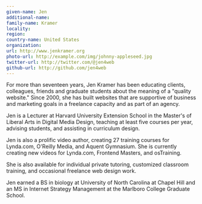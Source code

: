 ```yaml
---
given-name: Jen
additional-name: 
family-name: Kramer
locality: 
region: 
country-name: United States
organization: 
url: http://www.jenkramer.org
photo-url: http://example.com/img/johnny-appleseed.jpg
twitter-url: http://twitter.com/@jen4web
github-url: http://github.com/jen4web 
---
```

For more than seventeen years, Jen Kramer has been educating clients, colleagues, friends and graduate students about the meaning of a "quality website." Since 2000, she has built websites that are supportive of business and marketing goals in a freelance capacity and as part of an agency.

Jen is a Lecturer at Harvard University Extension School in the Master's of Liberal Arts in Digital Media Design, teaching at least five courses per year, advising students, and assisting in curriculum design.

Jen is also a prolific video author, creating 27 training courses for Lynda.com, O'Reilly Media, and Aquent Gymnasium. She is currently creating new videos for Lynda.com, Frontend Masters, and osTraining.

She is also available for individual private tutoring, customized classroom training, and occasional freelance web design work.

Jen earned a BS in biology at University of North Carolina at Chapel Hill and an MS in Internet Strategy Management at the Marlboro College Graduate School.
